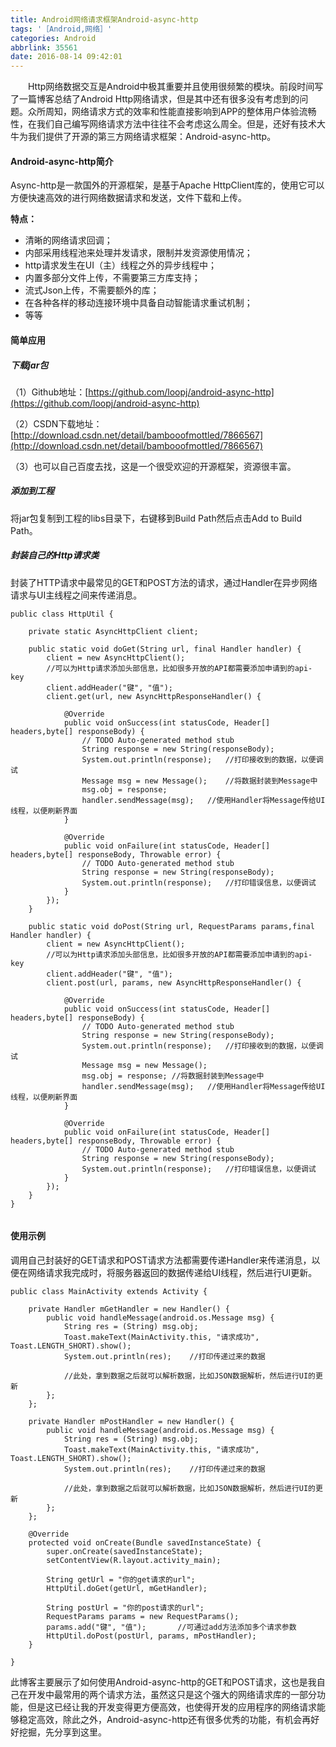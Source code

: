 ```yaml
---
title: Android网络请求框架Android-async-http
tags: '［Android,网络］'
categories: Android
abbrlink: 35561
date: 2016-08-14 09:42:01
---
```


　　Http网络数据交互是Android中极其重要并且使用很频繁的模块。前段时间写了一篇博客总结了Android Http网络请求，但是其中还有很多没有考虑到的问题。众所周知，网络请求方式的效率和性能直接影响到APP的整体用户体验流畅性，在我们自己编写网络请求方法中往往不会考虑这么周全。但是，还好有技术大牛为我们提供了开源的第三方网络请求框架：Android-async-http。

<!--more-->

#### Android-async-http简介

Async-http是一款国外的开源框架，是基于Apache HttpClient库的，使用它可以方便快速高效的进行网络数据请求和发送，文件下载和上传。

**特点：**
- 清晰的网络请求回调；
- 内部采用线程池来处理并发请求，限制并发资源使用情况；
- http请求发生在UI（主）线程之外的异步线程中；
- 内置多部分文件上传，不需要第三方库支持；
- 流式Json上传，不需要额外的库；
- 在各种各样的移动连接环境中具备自动智能请求重试机制；
- 等等

#### 简单应用

##### 下载jar包

（1）Github地址：[https://github.com/loopj/android-async-http](https://github.com/loopj/android-async-http)

（2）CSDN下载地址：[http://download.csdn.net/detail/bambooofmottled/7866567](http://download.csdn.net/detail/bambooofmottled/7866567)

（3）也可以自己百度去找，这是一个很受欢迎的开源框架，资源很丰富。

##### 添加到工程

将jar包复制到工程的libs目录下，右键移到Build Path然后点击Add to Build Path。

##### 封装自己的Http请求类

封装了HTTP请求中最常见的GET和POST方法的请求，通过Handler在异步网络请求与UI主线程之间来传递消息。

```
public class HttpUtil {
    
    private static AsyncHttpClient client;
    
    public static void doGet(String url, final Handler handler) {
        client = new AsyncHttpClient();
        //可以为Http请求添加头部信息，比如很多开放的API都需要添加申请到的api-key
        client.addHeader("键", "值");
        client.get(url, new AsyncHttpResponseHandler() {
        
            @Override
            public void onSuccess(int statusCode, Header[] headers,byte[] responseBody) {
                // TODO Auto-generated method stub
                String response = new String(responseBody);
                System.out.println(response);   //打印接收到的数据，以便调试
                Message msg = new Message();    //将数据封装到Message中
                msg.obj = response;
                handler.sendMessage(msg);   //使用Handler将Message传给UI线程，以便刷新界面
            }
    
            @Override
            public void onFailure(int statusCode, Header[] headers,byte[] responseBody, Throwable error) {
                // TODO Auto-generated method stub
                String response = new String(responseBody);
                System.out.println(response);   //打印错误信息，以便调试
            }
        });
    }
    
    public static void doPost(String url, RequestParams params,final Handler handler) {
        client = new AsyncHttpClient();
        //可以为Http请求添加头部信息，比如很多开放的API都需要添加申请到的api-key
        client.addHeader("键", "值");
        client.post(url, params, new AsyncHttpResponseHandler() {
        
            @Override
            public void onSuccess(int statusCode, Header[] headers,byte[] responseBody) {
                // TODO Auto-generated method stub
                String response = new String(responseBody);
                System.out.println(response);   //打印接收到的数据，以便调试
                Message msg = new Message();
                msg.obj = response; //将数据封装到Message中
                handler.sendMessage(msg);   //使用Handler将Message传给UI线程，以便刷新界面
            }
            
            @Override
            public void onFailure(int statusCode, Header[] headers,byte[] responseBody, Throwable error) {
                // TODO Auto-generated method stub
                String response = new String(responseBody);
                System.out.println(response);   //打印错误信息，以便调试
            }
        });
    }
}
            

```

#### 使用示例

调用自己封装好的GET请求和POST请求方法都需要传递Handler来传递消息，以便在网络请求我完成时，将服务器返回的数据传递给UI线程，然后进行UI更新。

```
public class MainActivity extends Activity {

    private Handler mGetHandler = new Handler() {
        public void handleMessage(android.os.Message msg) {
            String res = (String) msg.obj;
            Toast.makeText(MainActivity.this, "请求成功", Toast.LENGTH_SHORT).show();
            System.out.println(res);    //打印传递过来的数据
            
            //此处，拿到数据之后就可以解析数据，比如JSON数据解析，然后进行UI的更新
        };
    };
    
    private Handler mPostHandler = new Handler() {
        public void handleMessage(android.os.Message msg) {
            String res = (String) msg.obj;
            Toast.makeText(MainActivity.this, "请求成功", Toast.LENGTH_SHORT).show();
            System.out.println(res);    //打印传递过来的数据
            
            //此处，拿到数据之后就可以解析数据，比如JSON数据解析，然后进行UI的更新
        };
    };
    
    @Override
    protected void onCreate(Bundle savedInstanceState) {
        super.onCreate(savedInstanceState);
        setContentView(R.layout.activity_main);
        
        String getUrl = "你的get请求的url";
        HttpUtil.doGet(getUrl, mGetHandler);
        
        String postUrl = "你的post请求的url";
        RequestParams params = new RequestParams();
        params.add("键", "值");       //可通过add方法添加多个请求参数
        HttpUtil.doPost(postUrl, params, mPostHandler);
    }

}

```

此博客主要展示了如何使用Android-async-http的GET和POST请求，这也是我自己在开发中最常用的两个请求方法，虽然这只是这个强大的网络请求库的一部分功能，但是这已经让我的开发变得更方便高效，也使得开发的应用程序的网络请求能够稳定高效，除此之外，Android-async-http还有很多优秀的功能，有机会再好好挖掘，先分享到这里。